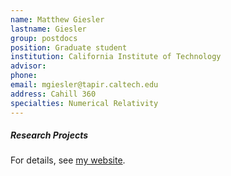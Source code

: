 ```yaml
---
name: Matthew Giesler
lastname: Giesler
group: postdocs
position: Graduate student
institution: California Institute of Technology
advisor:
phone:
email: mgiesler@tapir.caltech.edu
address: Cahill 360
specialties: Numerical Relativity
---
```


##### Research Projects

For details, see <a href="http://www.tapir.caltech.edu/~mgiesler/">my website</a>.

